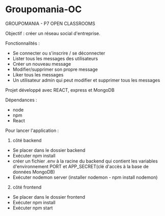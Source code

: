 # Groupomania-OC
GROUPOMANIA - P7 OPEN CLASSROOMS

Objectif : créer un réseau social d'entreprise.

Fonctionnalités :
- Se connecter ou s'inscrire / se déconnecter
- Lister tous les messages des utilisateurs
- Créer un nouveau message
- Modifier/supprimer son propre message
- Liker tous les messages
- Un utilisateur admin qui peut modifier et supprimer tous les messages


Projet développé avec REACT, express et MongoDB

Dépendances :
- node
- npm
- React

Pour lancer l'application :
1. côté backend
- Se placer dans le dossier backend
- Exécuter npm install
- créer un fichier .env à la racine du backend qui contient les variables d'environnement PORT et APP_SECRET(clé d'accès à la base de données MongoDB)
- Exécuter nodemon server (installer nodemon - npm install nodemon)

2. côté frontend
- Se placer dans le dossier frontend
- Exécuter npm install
- Exécuter npm start 
